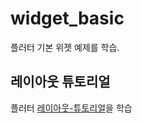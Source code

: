 # widget_basic

플러터 기본 위젯 예제를 학습.

## 레이아웃 튜토리얼

플러터 [레이아웃-튜토리얼](https://flutter-ko.dev/docs/development/ui/layout/tutorial)을 학습